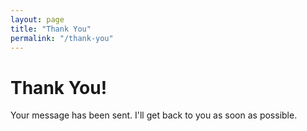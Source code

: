 ```yaml
---
layout: page
title: "Thank You"
permalink: "/thank-you"
---
```


# Thank You!

Your message has been sent. I'll get back to you as soon as possible.

